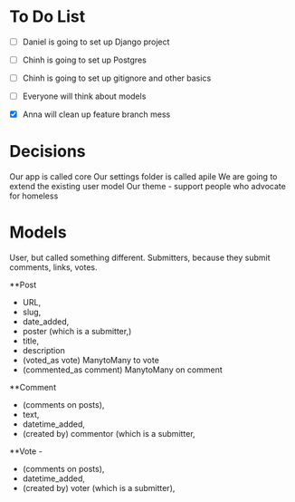 # To Do List

- [ ] Daniel is going to set up Django project
- [ ] Chinh is going to set up Postgres
- [ ] Chinh is going to set up gitignore and other basics
- [ ] Everyone will think about models
- [x] Anna will clean up feature branch mess


# Decisions

Our app is called core
Our settings folder is called apile
We are going to extend the existing user model
Our theme - support people who advocate for homeless

# Models

User, but called something different. Submitters, because they submit comments, links, votes.

**Post
 * URL,
 * slug, 
 * date_added, 
 * poster (which is a submitter,) 
 * title, 
 * description
 * (voted_as vote) ManytoMany to vote
 * (commented_as comment) ManytoMany on comment
 
**Comment 
 * (comments on posts), 
 * text, 
 * datetime_added, 
 * (created by) commentor (which is a submitter,  
 
**Vote - 
 * (comments on posts), 
 * datetime_added, 
 * (created by) voter (which is a submitter),  


